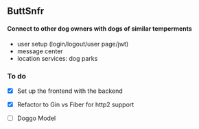 ## ButtSnfr

#### Connect to other dog owners with dogs of similar temperments

- user setup (login/logout/user page/jwt)
- message center
- location services: dog parks

### To do 
- [x] Set up the frontend with the backend
- [x] Refactor to Gin vs Fiber for http2 support
- [ ] Doggo Model 

